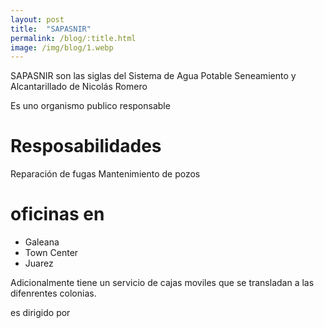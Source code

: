 ```yaml
---
layout: post
title:  "SAPASNIR"
permalink: /blog/:title.html
image: /img/blog/1.webp
---
```


SAPASNIR son las siglas del Sistema de Agua Potable Seneamiento y Alcantarillado de Nicolás Romero

Es uno organismo publico responsable 

# Resposabilidades

Reparación de fugas
Mantenimiento de pozos

# oficinas en 

* Galeana
* Town Center
* Juarez

Adicionalmente tiene un servicio de cajas moviles que se transladan a las difenrentes colonias.


es dirigido por